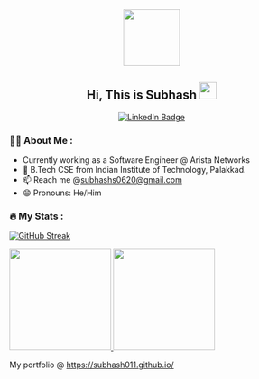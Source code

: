 <div id="header" align="center">
  <img src="https://media.giphy.com/media/M9gbBd9nbDrOTu1Mqx/giphy.gif" width="100"/>
  <h2>Hi, This is Subhash <img src="https://media.giphy.com/media/hvRJCLFzcasrR4ia7z/giphy.gif" width="30px"/></h2>
  <div id="badges" align="center">
    <a href="https://www.linkedin.com/in/subhashs0620/">
      <img src="https://img.shields.io/badge/LinkedIn-blue?style=for-the-badge&logo=linkedin&logoColor=white" alt="LinkedIn Badge"/>
    </a>
  </div>
  <img src="https://komarev.com/ghpvc/?username=subhash011&style=flat-square&color=blue" alt=""/>
</div>

### :man_technologist: About Me :
- Currently working as a Software Engineer @ Arista Networks
- 🔭 B.Tech CSE from Indian Institute of Technology, Palakkad.
- 📫 Reach me @subhashs0620@gmail.com
- 😄 Pronouns: He/Him

### :fire: My Stats :

[![GitHub Streak](http://github-readme-streak-stats.herokuapp.com?user=subhash011&theme=dark&date_format=j%20M%5B%20Y%5D)](https://git.io/streak-stats)

<a href="https://github.com/kmitul">
  <img height="180em" src="https://github-readme-stats-eight-theta.vercel.app/api?username=subhash011&show_icons=true&theme=algolia&include_all_commits=true&count_private=true"/>
  <img height="180em" src="https://github-readme-stats-eight-theta.vercel.app/api/top-langs/?username=subhash011&layout=compact&langs_count=8&theme=algolia"/>
</a>

My portfolio @ https://subhash011.github.io/

<!--
**subhash011/subhash011** is a ✨ _special_ ✨ repository because its `README.md` (this file) appears on your GitHub profile.

Here are some ideas to get you started:

- 🔭 I’m currently working on ...
- 🌱 I’m currently learning ...
- 👯 I’m looking to collaborate on ...
- 🤔 I’m looking for help with ...
- 💬 Ask me about ...
- 📫 How to reach me: ...
- 😄 Pronouns: ...
- ⚡ Fun fact: ...
-->
